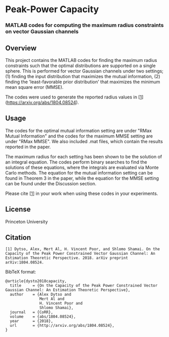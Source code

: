 # Peak-Power Capacity
### MATLAB codes for computing the maximum radius constraints on vector Gaussian channels

## Overview
This project contains the MATLAB codes for finding the maximum radius constraints such that the optimal distributions are supported on a single sphere. This is performed for vector Gaussian channels under two settings; (1) finding the input distribution that maximizes the mutual information, (2) finding the 'least-favorable prior distribution' that maximizes the minimum mean square error (MMSE).

The codes were used to generate the reported radius values in [[1](#citation)] (https://arxiv.org/abs/1804.08524).

## Usage
The codes for the optimal mutual information setting are under "RMax Mutual Information" and the codes for the maximum MMSE setting are under "RMax MMSE". We also included .mat files, which contain the results reported in the paper. 

The maximum radius for each setting has been shown to be the solution of an integral equation. The codes perform binary searches to find the solutions of these equations, where the integrals are evaluated via Monte Carlo methods. The equation for the mutual information setting can be found in Theorem 3 in the paper, while the equation for the MMSE setting can be found under the Discussion section.

Please cite [[1](#citation)] in your work when using these codes in your experiments.

## License
Princeton University

## Citation
```
[1] Dytso, Alex, Mert Al, H. Vincent Poor, and Shlomo Shamai. On the Capacity of the Peak Power Constrained Vector Gaussian Channel: An Estimation Theoretic Perspective. 2018. arXiv preprint arXiv:1804.08524.
```

BibTeX format:
```
@article{dysto2018capacity,
  title     = {On the Capacity of the Peak Power Constrained Vector Gaussian Channel: An Estimation Theoretic Perspective},
  author    = {Alex Dytso and
               Mert Al and
               H. Vincent Poor and
               Shlomo Shamai},
  journal   = {CoRR},
  volume    = {abs/1804.08524},
  year      = {2018},
  url       = {http://arxiv.org/abs/1804.08524},
}
```
